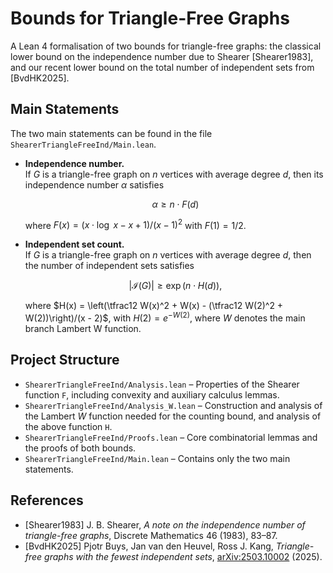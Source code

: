 # Bounds for Triangle-Free Graphs

A Lean 4 formalisation of two bounds for triangle-free graphs:
the classical lower bound on the independence number due to Shearer
[Shearer1983], and our recent lower bound on the total number of independent
sets from [BvdHK2025].

## Main Statements

The two main statements can be found in the file `ShearerTriangleFreeInd/Main.lean`.

- **Independence number.**  
  If $G$ is a triangle-free graph on $n$ vertices with average degree $d$, then
  its independence number $\alpha$ satisfies

  $$\alpha \geq n \cdot F(d)$$

  where $F(x) = (x \cdot \log\ x - x + 1)/(x - 1)^2$ with $F(1) = 1/2$.

- **Independent set count.**  
  If $G$ is a triangle-free graph on $n$ vertices with average degree $d$, then
  the number of independent sets satisfies

  $$\lvert \mathcal{I}(G) \rvert \geq \exp\bigl(n \cdot H(d)\bigr),$$

  where $H(x) = \left(\tfrac12 W(x)^2 + W(x) - (\tfrac12 W(2)^2 + W(2))\right)/(x - 2)$,
  with $H(2) = e^{-W(2)}$, where $W$ denotes the main branch Lambert W function.

## Project Structure

- `ShearerTriangleFreeInd/Analysis.lean` – Properties of the Shearer function
  `F`, including convexity and auxiliary calculus lemmas.
- `ShearerTriangleFreeInd/Analysis_W.lean` – Construction and analysis of the
  Lambert $W$ function needed for the counting bound, and analysis of the above function 
  `H`.
- `ShearerTriangleFreeInd/Proofs.lean` – Core combinatorial lemmas and the
  proofs of both bounds.
- `ShearerTriangleFreeInd/Main.lean` – Contains only the two main statements.

## References
- [Shearer1983] J. B. Shearer, *A note on the independence number of
  triangle-free graphs*, Discrete Mathematics 46 (1983), 83–87.
- [BvdHK2025] Pjotr Buys, Jan van den Heuvel, Ross J. Kang, *Triangle-free graphs with the fewest independent sets*, [arXiv:2503.10002](https://arxiv.org/pdf/2503.10002) (2025).